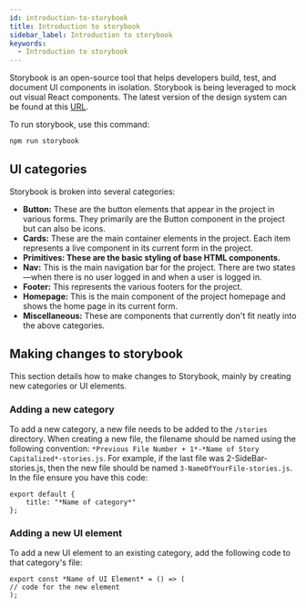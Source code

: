 ```yaml
---
id: introduction-to-storybook
title: Introduction to storybook
sidebar_label: Introduction to storybook
keywords:
  - Introduction to storybook
---
```


Storybook is an open-source tool that helps developers build, test, and document UI components in isolation.
Storybook is being leveraged to mock out visual React components. The latest version of the design system can be found at this [URL](https://sauced-components.netlify.app/).

To run storybook, use this command:

```sh
npm run storybook
```

## UI categories

Storybook is broken into several categories:

<ul>
<li><b>Button:</b> These are the button elements that appear in the project in various forms. They primarily are the Button component in the project but can also be icons.</li>
<li><b>Cards:</b> These are the main container elements in the project. Each item represents a live component in its current form in the project.</li>
<li><b>Primitives: These are the basic styling of base HTML components.</b></li>
<li><b>Nav:</b> This is the main navigation bar for the project. There are two states—when there is no user logged in and when a user is logged in.</li>
<li><b>Footer:</b> This represents the various footers for the project.</li>
<li><b>Homepage:</b> This is the main component of the project homepage and shows the home page in its current form.</li>
<li><b>Miscellaneous:</b> These are components that currently don't fit neatly into the above categories.</li>
</ul>

## Making changes to storybook

This section details how to make changes to Storybook, mainly by creating new categories or UI elements.

### Adding a new category

To add a new category, a new file needs to be added to the `/stories` directory. When creating a new file, the filename should be named using the following convention: `*Previous File Number + 1*-*Name of Story Capitalized*-stories.js`. For example, if the last file was 2-SideBar-stories.js, then the new file should be named `3-NameOfYourFile-stories.js`.
In the file ensure you have this code:

```
export default {
    title: "*Name of category*"
};
```

### Adding a new UI element

To add a new UI element to an existing category, add the following code to that category's file:

```
export const *Name of UI Element* = () => (
// code for the new element
);
```
